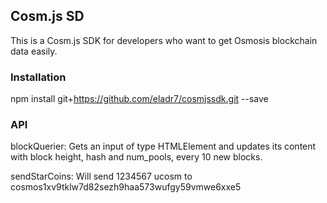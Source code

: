 ## Cosm.js SD

This is a Cosm.js SDK for developers who want to get Osmosis blockchain data easily.

### Installation

npm install git+https://github.com/eladr7/cosmjssdk.git --save

### API

blockQuerier: Gets an input of type HTMLElement and updates its content with
block height, hash and num_pools, every 10 new blocks.

sendStarCoins: Will send 1234567 ucosm to cosmos1xv9tklw7d82sezh9haa573wufgy59vmwe6xxe5
